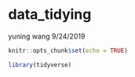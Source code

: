 data\_tidying
================
yuning wang
9/24/2019

``` r
knitr::opts_chunk$set(echo = TRUE)

library(tidyverse)
```
